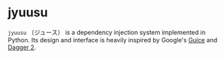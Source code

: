 # jyuusu

`jyuusu` （ジュース） is a dependency injection system implemented in Python. Its design and interface is heavily inspired by Google's [Guice](https://github.com/google/guice) and [Dagger 2](https://dagger.dev/).
